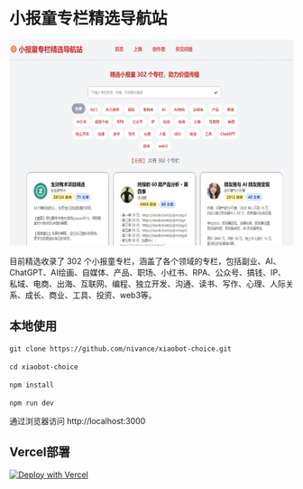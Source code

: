 # 小报童专栏精选导航站

<img src="public/index.png" alt="小报童专栏精选导航站" width="600" height="365">

目前精选收录了 302 个小报童专栏，涵盖了各个领域的专栏，包括副业、AI、ChatGPT、AI绘画、自媒体、产品、职场、小红书、RPA、公众号、搞钱、IP、私域、电商、出海、互联网、编程、独立开发、沟通、读书、写作、心理、人际关系、成长、商业、工具、投资、web3等。


## 本地使用

```
git clone https://github.com/nivance/xiaobot-choice.git

cd xiaobot-choice

npm install

npm run dev
```

通过浏览器访问 http://localhost:3000

## Vercel部署

[![Deploy with Vercel](https://vercel.com/button)](https://vercel.com/import/project?template=https://github.com/nivance/xiaobot-choice)